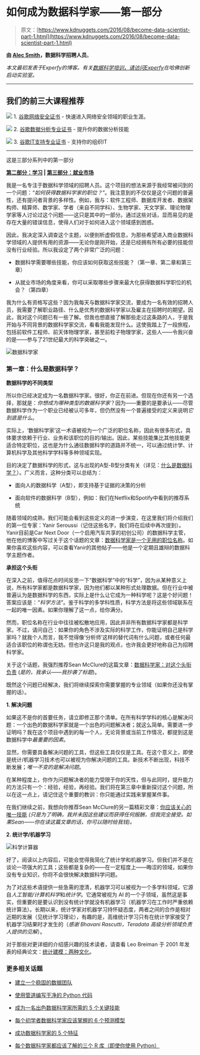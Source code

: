 # 如何成为数据科学家——第一部分

> 原文：[https://www.kdnuggets.com/2016/08/become-data-scientist-part-1.html](https://www.kdnuggets.com/2016/08/become-data-scientist-part-1.html)

**由 [Alec Smith](https://www.twitter.com/dataramblings)，数据科学招聘人员**。

*本文最初发表于Experfy的博客。有关[数据科学培训，请访问Experfy](https://www.experfy.com/training)在哈佛创新启动实验室。*

* * *

## 我们的前三大课程推荐

![](../Images/0244c01ba9267c002ef39d4907e0b8fb.png) 1\. [谷歌网络安全证书](https://www.kdnuggets.com/google-cybersecurity) - 快速进入网络安全领域的职业生涯。

![](../Images/e225c49c3c91745821c8c0368bf04711.png) 2\. [谷歌数据分析专业证书](https://www.kdnuggets.com/google-data-analytics) - 提升你的数据分析技能

![](../Images/0244c01ba9267c002ef39d4907e0b8fb.png) 3\. [谷歌IT支持专业证书](https://www.kdnuggets.com/google-itsupport) - 支持你的组织IT

* * *

这是三部分系列中的第一部分

**[第二部分：学习](/2016/08/become-data-scientist-part-2.html) | [第三部分：就业市场](/2016/09/become-data-scientist-part-3.html)**

我是一名专注于数据科学领域的招聘人员。这个项目的想法来源于我经常被问到的一个问题：*“如何获得数据科学家的职位？”*。我注意到的不仅仅是这个问题的普遍性，还有提问者背景的多样性。例如，我与：软件工程师、数据库开发者、数据架构师、精算师、数学家、学者（来自不同学科）、生物学家、天文学家、理论物理学家等人讨论过这个问题——这只是其中的一部分。通过这些对话，显而易见的是存在大量的错误信息，使得人们对于如何进入这个领域感到困惑。

因此，我决定深入调查这个主题，以便剖析虚假信息，为那些希望进入商业数据科学领域的人提供有用的资源——无论你是刚开始，还是已经拥有所有必要的技能但没有行业经验。所以我设定了两个非常广泛的问题：

+   数据科学需要哪些技能，你应该如何获取这些技能？（第一章、第二章和第三章）

+   从就业市场的角度来看，你可以采取哪些步骤来最大化获得数据科学职位的机会？（第四章）

我为什么有资格写这些？因为我每天与数据科学家交流，要成为一名有效的招聘人员，我需要了解职业路径、什么是优秀的数据科学家以及雇主在招聘时的期望。因此，我对这个问题已有一些了解。但我也想直接了解那些走过这条路的人，于是我开始与不同背景的数据科学家交流，看看我能发现什么。这使我踏上了一段旅程，包括前软件工程师、前天体物理学家，甚至前粒子物理学家，这些人——令我兴奋的是——参与了21世纪最大的科学突破之一。

![数据科学家](../Images/ea4960110253348f8605733b864a277d.png)

### 第一章：什么是数据科学？

**数据科学的不同类型**

所以你已经决定成为一名数据科学家。很好，你正在前进。但现在你还有另一个选择，那就是：*你想成为哪种类型的数据科学家*？因为——重要的是要承认——尽管数据科学作为一个职业已经被认可多年，但仍然没有一个普遍接受的定义来说明*它到底是什么*。

实际上，‘数据科学家’这一术语被视为一个广泛的职位名称，因此有很多形式，具体要求依赖于行业、业务和该职位的目的/输出。因此，某些技能集比其他技能更适合特定职位，这也是为什么通往数据科学的道路并不统一，可以通过统计学、计算机科学及其他科学学科等多种领域实现。

目的决定了数据科学的形式，这与出现的A型-B型分类有关（详见：[什么是数据科学？](https://www.quora.com/What-is-data-science/answer/Michael-Hochster?srid=2sK8&share=98226ca3)）。广义而言，这种分类可以总结为：

+   面向人的数据科学（A型），即支持基于证据的决策的分析

+   面向软件的数据科学（B型），例如：我们在Netflix和Spotify中看到的推荐系统

随着领域的成熟，我们可能会看到这些定义的进一步演变，在这里我们将介绍我们的第一位专家：Yanir Seroussi（记住这些名字，我们将在后续中再次提到）。Yanir目前是Car Next Door（一个启用汽车共享的初创公司）的数据科学主管，他在他的博客中写过关于这个话题的文章：[数据科学家是一个无用的职位名称](https://yanirseroussi.com/2016/08/04/is-data-scientist-a-useless-job-title/)。如果你喜欢这些内容，可以查看Yanir的其他帖子——他是一个定期且雄辩的数据科学主题作者。

**承担这个头衔**

在深入之前，值得花点时间反思一下“数据科学”中的“科学”，因为从某种意义上说，所有科学家都是数据科学家，因为他们都以某种形式处理数据。但在行业中被普遍认为是数据科学的东西，实际上是什么让它成为一种科学呢？这是个好问题！答案应该是：*“科学方法”*。鉴于科学的多学科性质，科学方法是将这些领域联系在一起的唯一因素。如果你理解了这一点，给你满分。

然而，职位名称在行业中往往被松散地应用，因此并非所有数据科学家都是科学家。不过，请问自己：如果你的角色不涉及实际的科学工作，你能证明自己是科学家吗？就我个人而言，我不觉得像‘分析师’这样的替代词有什么问题，或者任何最适合该职位的称谓也无妨。但也许这只是我的观点，也许我会更好地称自己为招聘科学家。

关于这个话题，我强烈推荐Sean McClure的这篇文章：[数据科学家：对这个头衔负责](http://www.linkedin.com/pulse/20141202183759-103457178-data-scientist-owning-up-to-the-title?trk=prof-post) (*是的，我承认——我抄袭了标题*)。

既然这个问题已经解决，我们将继续探索你需要掌握的专业领域（如果你还没有掌握的话）。

**1. 解决问题**

如果这不是你的首要任务，请立即修正那个清单。在所有科学学科的核心是解决问题：一个出色的数据科学家就是一个出色的问题解决者；就这么简单。需要进一步证明吗？我在这个项目中遇到的每一个人，无论背景或当前工作情况，都提到这是数据科学中*最重要的因素*。

显然，你需要具备解决问题的工具，但这些工具仅仅是工具。在这个意义上，即使是统计/机器学习技术也可以被视为你解决问题的工具。新技术不断出现，科技不断发展；*唯一不变的是解决问题*。

在某种程度上，你作为问题解决者的能力受限于你的天性，但与此同时，提升能力的方法只有一个：经验，经验，再经验。我们将在第三章中重新探讨这个问题，所以在这一点上，请记住这个重要的教训：你只能通过实践来掌握某件事。

在我们继续之前，我想向你推荐Sean McClure的另一篇精彩文章：[你应该关心的唯一技能](https://www.linkedin.com/pulse/20141113191054-103457178-the-only-skill-you-should-be-concerned-with?trk=hp-feed-article-title-like) *(只是为了明确，我并未因这些建议而获得任何报酬，但我完全接受。如果Sean——你在读这篇文章的话，你可以随时给我钱)。*

**2. 统计学/机器学习**

![科学计算器](../Images/adb8b7faa6777b3c334f60ed98224195.png)

好了，阅读以上内容后，可能会觉得我简化了统计学和机器学习。但我们并不是在谈论一项强大的工具；这些都是复杂的——在一定程度上——晦涩的领域，如果你没有专业知识，你将不会很快解决数据科学问题。

为了对这些术语提供一些急需的澄清，机器学习可以被视为一个多学科领域，它源自*人工智能/计算机科学*和*统计学*。它通常被视为 AI 的一个子领域，虽然这是事实，但重要的是要认识到没有统计学就没有机器学习（机器学习在工作时严重依赖统计算法）。长期以来，统计学家对机器学习持怀疑态度，两者之间的合作是相对近期的发展（见统计学习理论），有趣的是，高维统计学习只有在统计学家接受了机器学习结果时才发生的（*感谢 Bhavani Rascutti，Teradata 高级分析领域负责人提供的见解*）。

对于那些对更详细的介绍感兴趣的技术读者，请查看 Leo Breiman 于 2001 年发表的经典论文：[统计建模：两种文化](http://www.math.snu.ac.kr/~hichoi/machinelearning/(Breiman)%20Statistical%20Modeling--The%20Two%20Cultures.pdf)。

### 更多相关话题

+   [建立一个稳固的数据团队](https://www.kdnuggets.com/2021/12/build-solid-data-team.html)

+   [使用管道编写干净的 Python 代码](https://www.kdnuggets.com/2021/12/write-clean-python-code-pipes.html)

+   [成为一名出色数据科学家所需的 5 个关键技能](https://www.kdnuggets.com/2021/12/5-key-skills-needed-become-great-data-scientist.html)

+   [每个初学者数据科学家应该掌握的 6 个预测模型](https://www.kdnuggets.com/2021/12/6-predictive-models-every-beginner-data-scientist-master.html)

+   [成功数据科学家的 5 个特征](https://www.kdnuggets.com/2021/12/5-characteristics-successful-data-scientist.html)

+   [每个数据科学家都应该了解的三个 R 库（即使你使用 Python）](https://www.kdnuggets.com/2021/12/three-r-libraries-every-data-scientist-know-even-python.html)
